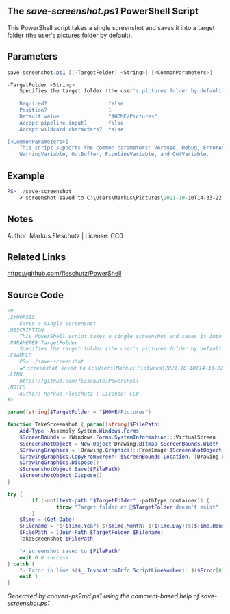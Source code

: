 ## The *save-screenshot.ps1* PowerShell Script

This PowerShell script takes a single screenshot and saves it into a target folder (the user's pictures folder by default).

## Parameters
```powershell
save-screenshot.ps1 [[-TargetFolder] <String>] [<CommonParameters>]

-TargetFolder <String>
    Specifies the target folder (the user's pictures folder by default)
    
    Required?                    false
    Position?                    1
    Default value                "$HOME/Pictures"
    Accept pipeline input?       false
    Accept wildcard characters?  false

[<CommonParameters>]
    This script supports the common parameters: Verbose, Debug, ErrorAction, ErrorVariable, WarningAction, 
    WarningVariable, OutBuffer, PipelineVariable, and OutVariable.
```

## Example
```powershell
PS> ./save-screenshot
	✔️ screenshot saved to C:\Users\Markus\Pictures\2021-10-10T14-33-22.png

```

## Notes
Author: Markus Fleschutz | License: CC0

## Related Links
https://github.com/fleschutz/PowerShell

## Source Code
```powershell
<#
.SYNOPSIS
	Saves a single screenshot
.DESCRIPTION
	This PowerShell script takes a single screenshot and saves it into a target folder (the user's pictures folder by default).
.PARAMETER TargetFolder
	Specifies the target folder (the user's pictures folder by default)
.EXAMPLE
	PS> ./save-screenshot
 	✔️ screenshot saved to C:\Users\Markus\Pictures\2021-10-10T14-33-22.png
.LINK
	https://github.com/fleschutz/PowerShell
.NOTES
	Author: Markus Fleschutz | License: CC0
#>

param([string]$TargetFolder = "$HOME/Pictures")

function TakeScreenshot { param([string]$FilePath)
	Add-Type -Assembly System.Windows.Forms            
	$ScreenBounds = [Windows.Forms.SystemInformation]::VirtualScreen
	$ScreenshotObject = New-Object Drawing.Bitmap $ScreenBounds.Width, $ScreenBounds.Height
	$DrawingGraphics = [Drawing.Graphics]::FromImage($ScreenshotObject)
	$DrawingGraphics.CopyFromScreen( $ScreenBounds.Location, [Drawing.Point]::Empty, $ScreenBounds.Size)
	$DrawingGraphics.Dispose()
	$ScreenshotObject.Save($FilePath)
	$ScreenshotObject.Dispose()
}

try {
        if (-not(test-path "$TargetFolder" -pathType container)) {
                throw "Target folder at 📂$TargetFolder doesn't exist"
        }
	$Time = (Get-Date)
	$Filename = "$($Time.Year)-$($Time.Month)-$($Time.Day)T$($Time.Hour)-$($Time.Minute)-$($Time.Second).png"
	$FilePath = (Join-Path $TargetFolder $Filename)
	TakeScreenshot $FilePath

	"✔️ screenshot saved to $FilePath"
	exit 0 # success
} catch {
	"⚠️ Error in line $($_.InvocationInfo.ScriptLineNumber): $($Error[0])"
	exit 1
}
```

*Generated by convert-ps2md.ps1 using the comment-based help of save-screenshot.ps1*
